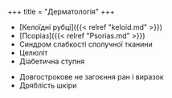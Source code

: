 +++
title = "Дерматологія"
+++

- [Келоїдні рубці]({{< relref "keloid.md" >}})
- [Псоріаз]({{< relref "Psorias.md" >}})
- Синдром слабкості сполучної тканини
- Целюліт
- Діабетична ступня
<!--more-->
- Довгострокове не загоєння ран і виразок
- Дряблість шкіри
